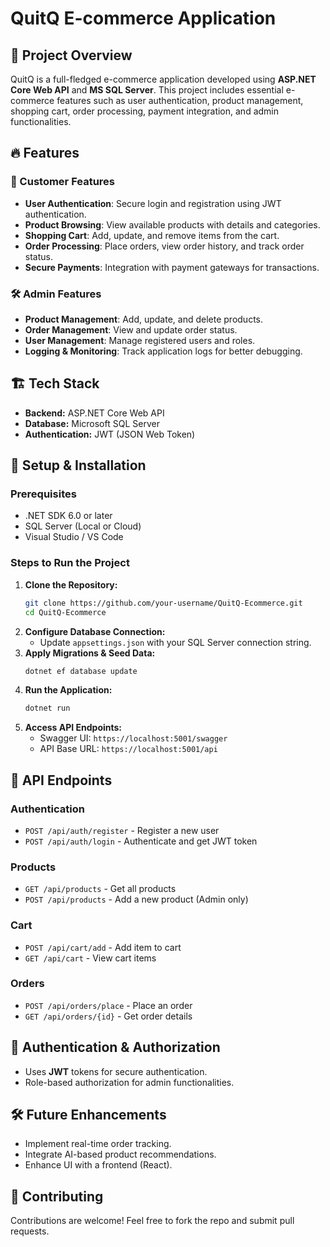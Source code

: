 # QuitQ E-commerce Application

## 📌 Project Overview
QuitQ is a full-fledged e-commerce application developed using **ASP.NET Core Web API** and **MS SQL Server**. This project includes essential e-commerce features such as user authentication, product management, shopping cart, order processing, payment integration, and admin functionalities.

## 🔥 Features
### 🛒 Customer Features
- **User Authentication**: Secure login and registration using JWT authentication.
- **Product Browsing**: View available products with details and categories.
- **Shopping Cart**: Add, update, and remove items from the cart.
- **Order Processing**: Place orders, view order history, and track order status.
- **Secure Payments**: Integration with payment gateways for transactions.

### 🛠️ Admin Features
- **Product Management**: Add, update, and delete products.
- **Order Management**: View and update order status.
- **User Management**: Manage registered users and roles.
- **Logging & Monitoring**: Track application logs for better debugging.

## 🏗️ Tech Stack
- **Backend:** ASP.NET Core Web API
- **Database:** Microsoft SQL Server
- **Authentication:** JWT (JSON Web Token)


## 🚀 Setup & Installation
### Prerequisites
- .NET SDK 6.0 or later
- SQL Server (Local or Cloud)
- Visual Studio / VS Code

### Steps to Run the Project
1. **Clone the Repository:**
   ```sh
   git clone https://github.com/your-username/QuitQ-Ecommerce.git
   cd QuitQ-Ecommerce
   ```
2. **Configure Database Connection:**
   - Update `appsettings.json` with your SQL Server connection string.
3. **Apply Migrations & Seed Data:**
   ```sh
   dotnet ef database update
   ```
4. **Run the Application:**
   ```sh
   dotnet run
   ```
5. **Access API Endpoints:**
   - Swagger UI: `https://localhost:5001/swagger`
   - API Base URL: `https://localhost:5001/api`

## 📜 API Endpoints
### Authentication
- `POST /api/auth/register` - Register a new user
- `POST /api/auth/login` - Authenticate and get JWT token

### Products
- `GET /api/products` - Get all products
- `POST /api/products` - Add a new product (Admin only)

### Cart
- `POST /api/cart/add` - Add item to cart
- `GET /api/cart` - View cart items

### Orders
- `POST /api/orders/place` - Place an order
- `GET /api/orders/{id}` - Get order details

## 🔐 Authentication & Authorization
- Uses **JWT** tokens for secure authentication.
- Role-based authorization for admin functionalities.

## 🛠️ Future Enhancements
- Implement real-time order tracking.
- Integrate AI-based product recommendations.
- Enhance UI with a frontend (React).

## 📌 Contributing
Contributions are welcome! Feel free to fork the repo and submit pull requests.
